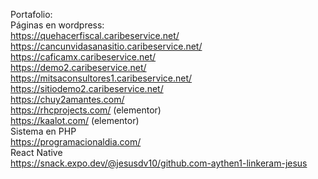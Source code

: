 Portafolio:<br>
Páginas en wordpress:<br>
https://quehacerfiscal.caribeservice.net/<br>
https://cancunvidasanasitio.caribeservice.net/<br>
https://caficamx.caribeservice.net/<br>
https://demo2.caribeservice.net/<br>
https://mitsaconsultores1.caribeservice.net/<br>
https://sitiodemo2.caribeservice.net/<br>
https://chuy2amantes.com/<br>
https://rhcprojects.com/ (elementor)<br>
https://kaalot.com/ (elementor)<br>
Sistema en PHP<br>
https://programacionaldia.com/<br>
React Native<br>
https://snack.expo.dev/@jesusdv10/github.com-aythen1-linkeram-jesus<br>

